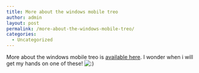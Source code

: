 ```yaml
---
title: More about the windows mobile treo
author: admin
layout: post
permalink: /more-about-the-windows-mobile-treo/
categories:
  - Uncategorized
---
```

More about the windows mobile treo is [available here][1]. I wonder when i will get my hands on one of these! <img src="http://blog.lotas-smartman.net/wp-includes/images/smilies/icon_smile.gif" alt=":)" class="wp-smiley" />

 [1]: http://www.palm.com/us/company/?intcmp=HmPg_Windows_20050926